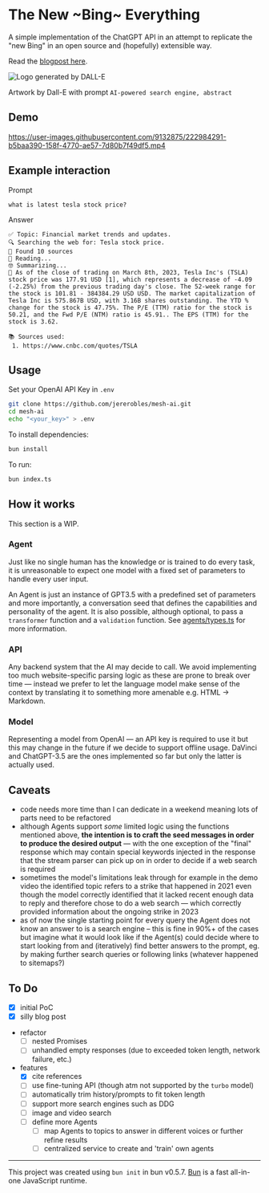 # The New ~Bing~ Everything

A simple implementation of the ChatGPT API in an attempt to replicate the "new Bing" in an open source and (hopefully) extensible way.

Read the [blogpost here](https://blog.jererobles.me/b/6F9D6A3A-A8A7-4E47-8CDB-1FFD0C3A1D85/The-new-everything).

![Logo generated by DALL-E](https://user-images.githubusercontent.com/9132875/222984572-9630ebb7-aa22-4567-9345-8d789319be24.png)

Artwork by Dall-E with prompt `AI-powered search engine, abstract`

## Demo

https://user-images.githubusercontent.com/9132875/222984291-b5baa390-158f-4770-ae57-7d80b7f49df5.mp4

## Example interaction

Prompt

```
what is latest tesla stock price?
```

Answer

```
✅ Topic: Financial market trends and updates.
🔍 Searching the web for: Tesla stock price.
🔗 Found 10 sources
📖 Reading...
🤓 Summarizing...
💬 As of the close of trading on March 8th, 2023, Tesla Inc's (TSLA) stock price was 177.91 USD [1], which represents a decrease of -4.09 (-2.25%) from the previous trading day's close. The 52-week range for the stock is 101.81 - 384384.29 USD USD. The market capitalization of Tesla Inc is 575.867B USD, with 3.16B shares outstanding. The YTD % change for the stock is 47.75%. The P/E (TTM) ratio for the stock is 50.21, and the Fwd P/E (NTM) ratio is 45.91.. The EPS (TTM) for the stock is 3.62.

📚 Sources used:
 1. https://www.cnbc.com/quotes/TSLA
```

## Usage

Set your OpenAI API Key in `.env`

```bash
git clone https://github.com/jererobles/mesh-ai.git
cd mesh-ai
echo "<your_key>" > .env
```

To install dependencies:

```bash
bun install
```

To run:

```bash
bun index.ts
```

## How it works

This section is a WIP.

### Agent

Just like no single human has the knowledge or is trained to do every task, it is unreasonable to expect one model with a fixed set of parameters to handle every user input.

An Agent is just an instance of GPT3.5 with a predefined set of parameters and more importantly, a conversation seed that defines the capabilities and personality of the agent. It is also possible, although optional, to pass a `transformer` function and a `validation` function. See [agents/types.ts](https://github.com/jererobles/mesh-ai/blob/main/agents/types.ts) for more information.

### API

Any backend system that the AI may decide to call. We avoid implementing too much website-specific parsing logic as these are prone to break over time — instead we prefer to let the language model make sense of the context by translating it to something more amenable e.g. HTML -> Markdown.

### Model

Representing a model from OpenAI — an API key is required to use it but this may change in the future if we decide to support offline usage. DaVinci and ChatGPT-3.5 are the ones implemented so far but only the latter is actually used.

## Caveats

- code needs more time than I can dedicate in a weekend meaning lots of parts need to be refactored
- although Agents support _some_ limited logic using the functions mentioned above, **the intention is to craft the seed messages in order to produce the desired output** — with the one exception of the "final" response which may contain special keywords injected in the response that the stream parser can pick up on in order to decide if a web search is required
- sometimes the model's limitations leak through for example in the demo video the identified topic refers to a strike that happened in 2021 even though the model correctly identified that it lacked recent enough data to reply and therefore chose to do a web search — which correctly provided information about the ongoing strike in 2023
- as of now the single starting point for every query the Agent does not know an answer to is a search engine – this is fine in 90%+ of the cases but imagine what it would look like if the Agent(s) could decide where to start looking from and (iteratively) find better answers to the prompt, eg. by making further search queries or following links (whatever happened to sitemaps?)

## To Do

- [x] initial PoC
- [x] silly blog post
- refactor
  - [ ] nested Promises
  - [ ] unhandled empty responses (due to exceeded token length, network failure, etc.)
- features
  - [x] cite references
  - [ ] use fine-tuning API (though atm not supported by the `turbo` model)
  - [ ] automatically trim history/prompts to fit token length
  - [ ] support more search engines such as DDG
  - [ ] image and video search
  - [ ] define more Agents
    - [ ] map Agents to topics to answer in different voices or further refine results
    - [ ] centralized service to create and 'train' own agents

---

This project was created using `bun init` in bun v0.5.7. [Bun](https://bun.sh) is a fast all-in-one JavaScript runtime.
